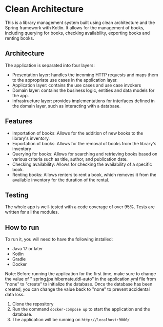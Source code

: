 # Clean Architecture

This is a library management system built using clean architecture and the Spring framework with Kotlin. It allows for
the management of books, including querying for books, checking availability, exporting books and renting books.

## Architecture

The application is separated into four layers:

- Presentation layer: handles the incoming HTTP requests and maps them to the appropriate use cases in the application
  layer.
- Application layer: contains the use cases and use case invokers
- Domain layer: contains the business logic, entities and data models for the app.
- Infrastructure layer: provides implementations for interfaces defined in the domain layer, such as interacting with a
  database.

## Features

- Importation of books: Allows for the addition of new books to the library's inventory.
- Exportation of books: Allows for the removal of books from the library's inventory
- Querying for books: Allows for searching and retrieving books based on various criteria such as title, author, and
  publication date.
- Checking availability: Allows for checking the availability of a specific book.
- Renting books: Allows renters to rent a book, which removes it from the available inventory for the duration of the
  rental.

## Testing

The whole app is well-tested with a code coverage of over 95%. Tests are written for all the modules.

## How to run

To run it, you will need to have the following installed:

- Java 17 or later
- Kotlin
- Gradle
- Docker

Note: Before running the application for the first time, make sure to change the value of "
spring.jpa.hibernate.ddl-auto" in
the application.yml file from "none" to "create" to initialize the database. Once the database has been created, you
can
change the value back to "none" to prevent accidental data loss.

1. Clone the repository
2. Run the command `docker-compose up` to start the application and the database.
3. The application will be running on `http://localhost:9000/`